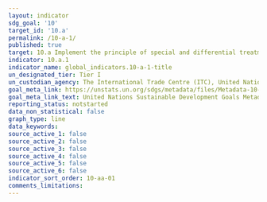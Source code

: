 ```yaml
---
layout: indicator
sdg_goal: '10'
target_id: '10.a'
permalink: /10-a-1/
published: true
target: 10.a Implement the principle of special and differential treatment for developing countries, in particular least developed countries, in accordance with World Trade Organization agreements
indicator: 10.a.1
indicator_name: global_indicators.10-a-1-title
un_designated_tier: Tier I
un_custodian_agency: The International Trade Centre (ITC), United Nations Conference on Trade and Development (UNCTAD), World Trade Organization (WTO)
goal_meta_link: https://unstats.un.org/sdgs/metadata/files/Metadata-10-0A-01.pdf
goal_meta_link_text: United Nations Sustainable Development Goals Metadata (PDF 210 KB)
reporting_status: notstarted
data_non_statistical: false
graph_type: line
data_keywords:  
source_active_1: false
source_active_2: false
source_active_3: false
source_active_4: false
source_active_5: false
source_active_6: false
indicator_sort_order: 10-aa-01
comments_limitations: 
---
```


